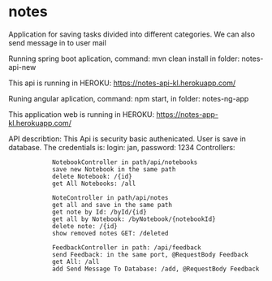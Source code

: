 # notes

Application for saving tasks divided into different categories. We can also send message in to user mail

Running spring boot aplication, command: mvn clean install in folder: notes-api-new

This api is running in HEROKU: https://notes-api-kl.herokuapp.com/

Runing angular aplication, command: npm start, in folder: notes-ng-app

This application web is running in HEROKU: https://notes-app-kl.herokuapp.com/

API describtion:
This Api is security basic authenicated. 
User is save in database. 
The credentials is: login: jan, password: 1234
 Controllers: 

                NotebookController in path/api/notebooks 
                save new Notebook in the same path
                delete Notebook: /{id}
                get All Notebooks: /all 

                NoteController in path/api/notes
                get all and save in the same path
                get note by Id: /byId/{id}
                get all by Notebook: /byNotebook/{notebookId}
                delete note: /{id} 
                show removed notes GET: /deleted

                FeedbackController in path: /api/feedback 
                send Feedback: in the same port, @RequestBody Feedback
                get All: /all 
                add Send Message To Database: /add, @RequestBody Feedback
